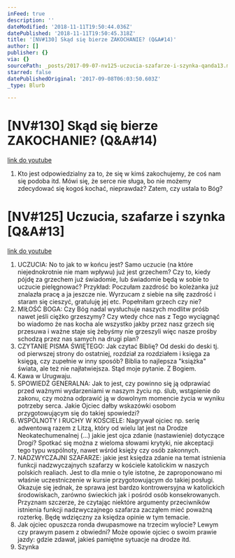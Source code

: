 ```yaml
---
inFeed: true
description: ''
dateModified: '2018-11-11T19:50:44.036Z'
datePublished: '2018-11-11T19:50:45.318Z'
title: '[NV#130] Skąd się bierze ZAKOCHANIE? (Q&A#14)'
author: []
publisher: {}
via: {}
sourcePath: _posts/2017-09-07-nv125-uczucia-szafarze-i-szynka-qanda13.md
starred: false
datePublishedOriginal: '2017-09-08T06:03:50.603Z'
_type: Blurb

---
```

# \[NV\#130\] Skąd się bierze ZAKOCHANIE? (Q&A\#14)
[link do youtube][0]

1. Kto jest odpowiedzialny za to, że się w kimś zakochujemy, że coś nam się podoba itd. Mówi się, że serce nie sługa, bo nie możemy zdecydować się kogoś kochać, nieprawdaż? Zatem, czy ustala to Bóg?

# \[NV\#125\] Uczucia, szafarze i szynka \[Q&A\#13\]
[link do youtube][1]

1. UCZUCIA: No to jak to w końcu jest? Samo uczucie (na które niejednokrotnie nie mam wpływu) już jest grzechem? Czy to, kiedy pójdę za grzechem już świadomie, lub świadomie będą w sobie to uczucie pielęgnować? Przykład: Poczułam zazdrość bo koleżanka już znalazła pracę a ja jeszcze nie. Wyrzucam z siebie na siłę zazdrość i staram się cieszyć, gratuluję jej etc. Popełniłam grzech czy nie?
2. MIŁOŚĆ BOGA: Czy Bóg nadal wysłuchuje naszych modlitw próśb nawet jeśli ciężko grzeszymy? Czy wtedy chce nas z Tego wyciągnąć bo wiadomo że nas kocha ale wszystko jakby przez nasz grzech się przesuwa i ważne staje się żebyśmy nie grzeszyli więc nasze prośby schodzą przez nas samych na drugi plan?
3. CZYTANIE PISMA ŚWIĘTEGO: Jak czytać Biblię? Od deski do deski tj. od pierwszej strony do ostatniej, rozdział za rozdziałem i księga za księgą, czy zupełnie w inny sposób? Biblia to najlepsza "książka" świata, ale też nie najłatwiejsza. Stąd moje pytanie. Z Bogiem.
4. Kawa w Urugwaju.
5. SPOWIEDŹ GENERALNA: Jak to jest, czy powinno się ją odprawiać przed ważnymi wydarzeniami w naszym życiu np. ślub, wstąpienie do zakonu, czy można odprawić ją w dowolnym momencie życia w wyniku potrzeby serca. Jakie Ojciec dałby wskazówki osobom przygotowującym się do takiej spowiedzi?
6. WSPÓLNOTY I RUCHY W KOŚCIELE: Nagrywał ojciec np. serię adwentową razem z Litzą, który od wielu lat jest na Drodze Neokatechumenalnej (...) jakie jest ojca zdanie (nastawienie) dotyczące Drogi? Spotkać się można z wieloma słowami krytyki, nie akceptacji tego typu wspólnoty, nawet wśród księży czy osób zakonnych.
7. NADZWYCZAJNI SZAFARZE: jakie jest księdza zdanie na temat istnienia funkcji nadzwyczajnych szafarzy w kościele katolickim w naszych polskich realiach. Jest to dla mnie o tyle istotne, że zaproponowano mi właśnie uczestniczenie w kursie przygotowującym do takiej posługi. Okazuje się jednak, że sprawa jest bardzo kontrowersyjna w katolickich środowiskach, zarówno świeckich jak i pośród osób konsekrowanych. Przyznam szczerze, że czytając niektóre argumenty przeciwników istnienia funkcji nadzwyczajnego szafarza zacząłem mieć poważną rozterkę. Będę wdzięczny za księdza opinie w tym temacie.
8. Jak ojciec opuszcza ronda dwupasmowe na trzecim wylocie? Lewym czy prawym pasem z obwiedni? Może opowie ojciec o swoim prawie jazdy: gdzie zdawał, jakieś pamiętne sytuacje na drodze itd.
9. Szynka

[0]: https://www.youtube.com/watch?v=8P4pclbDZqM
[1]: https://www.youtube.com/watch?v=2fyjSV5KB3Q